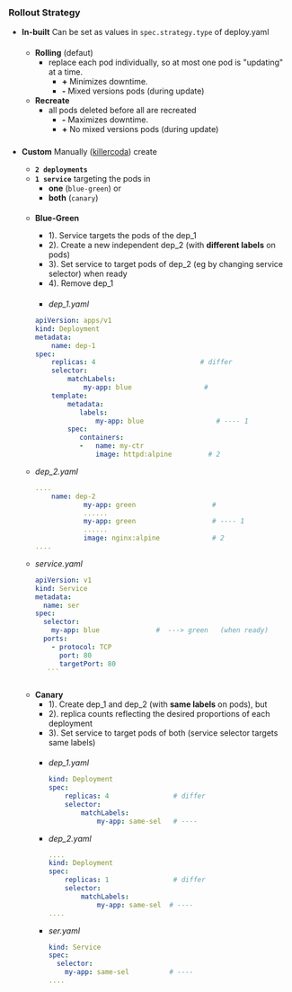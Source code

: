 
### Rollout Strategy

 - **In-built**
    Can be set as values in `spec.strategy.type` of deploy.yaml
    ####
    - **Rolling** (defaut)
        - replace each pod individually, so at most one pod is "updating" at a time. 
            - **+** Minimizes downtime. 
            - **-**  Mixed versions pods (during update) 
    - **Recreate**
        - all pods deleted before all are recreated
            - **-** Maximizes downtime. 
            - **+**  No mixed versions pods (during update) 
    ###
- **Custom**
    Manually ([killercoda](https://killercoda.com/killer-shell-ckad)) create     
    - **`2 deployments`**
    - **`1 service`** targeting the pods in 
        - **one** (`blue-green`) or 
        - **both** (`canary`) 
    


    ####
    - **Blue-Green**
        - 1). Service targets the pods of the dep_1
        - 2). Create a new independent dep_2 (with **different labels** on pods)
        - 3). Set service to target pods of dep_2 (eg by changing service selector) when ready 
        - 4). Remove dep_1
        ####

         - *dep_1.yaml*
         ```yaml
         apiVersion: apps/v1
         kind: Deployment
         metadata:
             name: dep-1                          
         spec:
             replicas: 4                          # differ
             selector:
                 matchLabels:
                     my-app: blue                  # 
             template:
                 metadata:
                    labels:
                        my-app: blue                  # ---- 1
                 spec:
                    containers:
                    -   name: my-ctr
                        image: httpd:alpine         # 2
         ```
     - *dep_2.yaml*
         ```yaml
         ....
             name: dep-2                          
                     my-app: green                   # 
                     ......
                     my-app: green                   # ---- 1
                     ......
                     image: nginx:alpine             # 2
         ....
         ```
     - *service.yaml*
         ```yaml
         apiVersion: v1
         kind: Service
         metadata:
           name: ser
         spec:
           selector:
             my-app: blue              #  ---> green   (when ready)
           ports:
             - protocol: TCP
               port: 80
               targetPort: 80  
            ```

    #####    
    - **Canary**
        - 1). Create dep_1 and dep_2 (with **same labels** on pods), but
        - 2). replica counts reflecting the desired proportions of each deployment
        - 3). Set service to target pods of both (service selector targets same labels) 
        ####
        - *dep_1.yaml*
            ```yaml
            kind: Deployment
            spec:
                replicas: 4                # differ
                selector:
                    matchLabels:
                        my-app: same-sel   # ----
            ```

        - *dep_2.yaml*
            ```yaml
            ....
            kind: Deployment
            spec:
                replicas: 1                # differ
                selector:
                    matchLabels:
                        my-app: same-sel  # ----
            ....
            ```

        - *ser.yaml*
            ```yaml
            kind: Service
            spec:
              selector:
                my-app: same-sel          # ----
            ....
            ```


